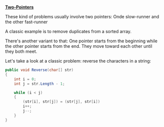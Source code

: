 ﻿**[Two-Pointers](https://leetcode.com/articles/two-pointer-technique/)**

These kind of problems usually involve two pointers:
Onde slow-runner and the other fast-runner

A classic example is to remove duplicates from a sorted array.

There's another variant to that:
One pointer starts from the beginning while the other pointer starts from the end.
They move toward each other until they both meet. 

Let's take a look at a classic problem: reverse the characters in a string:

```csharp
public void Reverse(char[] str)
{
	int i = 0;
	int j = str.Length - 1;

	while (i < j)
	{
		(str[i], str[j]) = (str[j], str[i])
		i++;
		j--;
	}
}
```